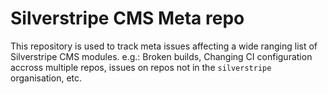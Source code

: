 # Silverstripe CMS Meta repo

This repository is used to track meta issues affecting a wide ranging list of Silverstripe CMS modules. e.g.: Broken builds, Changing CI configuration accross multiple repos, issues on repos not in the `silverstripe` organisation, etc.
